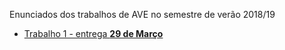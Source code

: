 Enunciados dos trabalhos de AVE no semestre de verão 2018/19

* [Trabalho 1 - entrega **29 de Março**](trabalho1.md)
